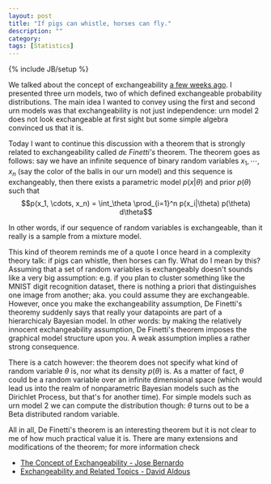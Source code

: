 ```yaml
---
layout: post
title: "If pigs can whistle, horses can fly."
description: ""
category:
tags: [Statistics]
---
```

{% include JB/setup %}

We talked about the concept of exchangeability [a few weeks ago](). I presented three urn models, two of which defined exchangeable probability distributions. The main idea I wanted to convey using the first and second urn models was that exchangeability is not just independence: urn model 2 does not look exchangeable at first sight but some simple algebra convinced us that it is.

Today I want to continue this discussion with a theorem that is strongly related to exchangeability called _de Finetti's_ theorem. The theorem goes as follows: say we have an infinite sequence of binary random variables $x_1, \cdots, x_n$ (say the color of the balls in our urn model) and this sequence is exchangeably, then there exists a parametric model $p(x|\theta)$ and prior $p(\theta)$ such that
$$p(x_1, \cdots, x_n) = \int_\theta \prod_{i=1}^n p(x_i|\theta) p(\theta) d\theta$$

In other words, if our sequence of random variables is exchangeable, than it really is a sample from a mixture model.

This kind of theorem reminds me of a quote I once heard in a complexity theory talk: if pigs can whistle, then horses can fly. What do I mean by this? Assuming that a set of random variables is exchangeably doesn't sounds like a very big assumption: e.g. if you plan to cluster something like the MNIST digit recognition dataset, there is nothing a priori that distinguishes one image from another; aka. you could assume they are exchangeable. However, once you make the exchangeability assumption, De Finetti's theoremy suddenly says that really your datapoints are part of a hierarchicaly Bayesian model. In other words: by making the relatively innocent exchangeability assumption, De Finetti's theorem imposes the graphical model structure upon you. A weak assumption implies a rather strong consequence.

There is a catch however: the theorem does not specify what kind of random variable $\theta$ is, nor what its density $p(\theta)$ is. As a matter of fact, $\theta$ could be a random variable over an infinite dimensional space (which would lead us into the realm of nonparametric Bayesian models such as the Dirichlet Process, but that's for another time). For simple models such as urn model 2 we can compute the distribution though: $\theta$ turns out to be a Beta distributed random variable.

All in all, De Finetti's theorem is an interesting theorem but it is not clear to me of how much practical value it is. There are many extensions and modifications of the theorem; for more information check
* [The Concept of Exchangeability - Jose Bernardo](http://www.uv.es/~bernardo/Exchangeability.pdf)
* [Exchangeability and Related Topics - David Aldous](http://www.stat.berkeley.edu/~aldous/Papers/me22.pdf)